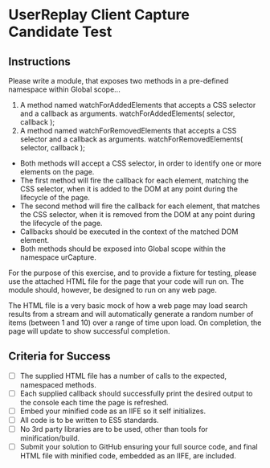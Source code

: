 # UserReplay Client Capture Candidate Test

## Instructions

Please write a module, that exposes two methods in a pre-defined namespace within Global scope...

1. A method named watchForAddedElements that accepts a CSS selector and a callback as arguments.
watchForAddedElements( selector, callback );
1. A method named watchForRemovedElements that accepts a CSS selector and a callback as arguments.
watchForRemovedElements( selector, callback );
- Both methods will accept a CSS selector, in order to identify one or more elements on the page.
- The first method will fire the callback for each element, matching the CSS selector, when it is added to the DOM at any point during the lifecycle of the page.
- The second method will fire the callback for each element, that matches the CSS selector, when it is removed from the DOM at any point during the lifecycle of the page.
- Callbacks should be executed in the context of the matched DOM element.
- Both methods should be exposed into Global scope within the namespace urCapture.

For the purpose of this exercise, and to provide a fixture for testing, please use the attached HTML file for the page that your code will run on. The module should, however, be designed to run on any web page.

The HTML file is a very basic mock of how a web page may load search results from a stream and will automatically generate a random number of items (between 1 and 10) over a range of time upon load. On completion, the page will update to show successful completion.


## Criteria for Success
- [ ] The supplied HTML file has a number of calls to the expected, namespaced methods. 
- [ ] Each supplied callback should successfully print the desired output to the console each time the page is refreshed.
- [ ] Embed your minified code as an IIFE so it self initializes.
- [ ] All code is to be written to ES5 standards.
- [ ] No 3rd party libraries are to be used, other than tools for minification/build.
- [ ] Submit your solution to GitHub ensuring your full source code, and final HTML file with minified code, embedded as an IIFE, are included.